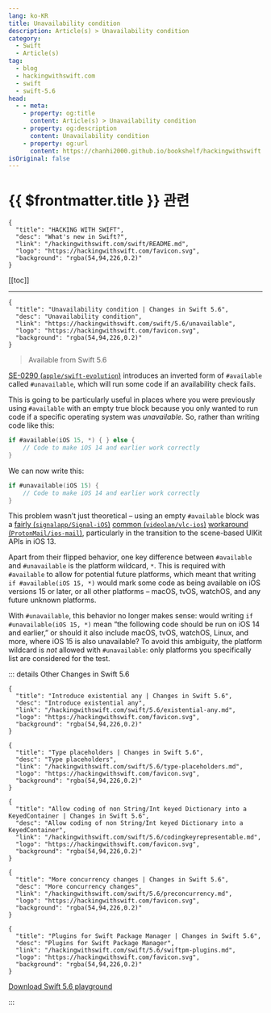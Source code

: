 ```yaml
---
lang: ko-KR
title: Unavailability condition
description: Article(s) > Unavailability condition
category:
  - Swift
  - Article(s)
tag: 
  - blog
  - hackingwithswift.com
  - swift
  - swift-5.6
head:
  - - meta:
    - property: og:title
      content: Article(s) > Unavailability condition
    - property: og:description
      content: Unavailability condition
    - property: og:url
      content: https://chanhi2000.github.io/bookshelf/hackingwithswift.com/swift/5.6/unavailable.html
isOriginal: false
---
```


# {{ $frontmatter.title }} 관련

```component VPCard
{
  "title": "HACKING WITH SWIFT",
  "desc": "What's new in Swift?",
  "link": "/hackingwithswift.com/swift/README.md",
  "logo": "https://hackingwithswift.com/favicon.svg",
  "background": "rgba(54,94,226,0.2)"
}
```

[[toc]]

---

```component VPCard
{
  "title": "Unavailability condition | Changes in Swift 5.6",
  "desc": "Unavailability condition",
  "link": "https://hackingwithswift.com/swift/5.6/unavailable", 
  "logo": "https://hackingwithswift.com/favicon.svg",
  "background": "rgba(54,94,226,0.2)"
}
```

> Available from Swift 5.6

[SE-0290 (<FontIcon icon="iconfont icon-github"/>`apple/swift-evolution`)](https://github.com/apple/swift-evolution/blob/main/proposals/0290-negative-availability.md) introduces an inverted form of `#available` called `#unavailable`, which will run some code if an availability check fails.

This is going to be particularly useful in places where you were previously using `#available` with an empty true block because you only wanted to run code if a specific operating system was *unavailable*. So, rather than writing code like this:

```swift
if #available(iOS 15, *) { } else {
    // Code to make iOS 14 and earlier work correctly
}
```

We can now write this:

```swift
if #unavailable(iOS 15) {
    // Code to make iOS 14 and earlier work correctly
}
```

This problem wasn’t just theoretical – using an empty `#available` block was a [fairly (<FontIcon icon="iconfont icon-github"/>`signalapp/Signal-iOS`)](https://github.com/signalapp/Signal-iOS/blob/fb2e0d785081d4f4b2d2f568f1f2a4f8e94ee5a2/Signal/src/ViewControllers/ConversationView/ConversationViewLayout.swift#L890) [common (<FontIcon icon="iconfont icon-github"/>`videolan/vlc-ios`)](https://github.com/videolan/vlc-ios/blob/82e93d7b3e1ce607bacfa61bd4938f36a816be74/SharedSources/Store%20Integration/StoreViewController.swift#L48) [workaround (<FontIcon icon="iconfont icon-github"/>`ProtonMail/ios-mail`)](https://github.com/ProtonMail/ios-mail/blob/bad1e950430f3ae1d893dc8e4ad5f4833ecfbfe2/ProtonMail/ProtonMail/AppDelegate.swift#L226), particularly in the transition to the scene-based UIKit APIs in iOS 13.

Apart from their flipped behavior, one key difference between `#available` and `#unavailable` is the platform wildcard, `*`. This is required with `#available` to allow for potential future platforms, which meant that writing `if #available(iOS 15, *)` would mark some code as being available on iOS versions 15 or later, or all other platforms – macOS, tvOS, watchOS, and any future unknown platforms.

With `#unavailable`, this behavior no longer makes sense: would writing `if #unavailable(iOS 15, *)` mean “the following code should be run on iOS 14 and earlier,” or should it also include macOS, tvOS, watchOS, Linux, and more, where iOS 15 is also unavailable? To avoid this ambiguity, the platform wildcard is *not* allowed with `#unavailable`: only platforms you specifically list are considered for the test.

::: details Other Changes in Swift 5.6

```component VPCard
{
  "title": "Introduce existential any | Changes in Swift 5.6",
  "desc": "Introduce existential any",
  "link": "/hackingwithswift.com/swift/5.6/existential-any.md",
  "logo": "https://hackingwithswift.com/favicon.svg",
  "background": "rgba(54,94,226,0.2)"
}
```

```component VPCard
{
  "title": "Type placeholders | Changes in Swift 5.6",
  "desc": "Type placeholders",
  "link": "/hackingwithswift.com/swift/5.6/type-placeholders.md",
  "logo": "https://hackingwithswift.com/favicon.svg",
  "background": "rgba(54,94,226,0.2)"
}
```

```component VPCard
{
  "title": "Allow coding of non String/Int keyed Dictionary into a KeyedContainer | Changes in Swift 5.6",
  "desc": "Allow coding of non String/Int keyed Dictionary into a KeyedContainer",
  "link": "/hackingwithswift.com/swift/5.6/codingkeyrepresentable.md",
  "logo": "https://hackingwithswift.com/favicon.svg",
  "background": "rgba(54,94,226,0.2)"
}
```
<!-- 
```component VPCard
{
  "title": "Unavailability condition | Changes in Swift 5.6",
  "desc": "Unavailability condition",
  "link": "/hackingwithswift.com/swift/5.6/unavailable.md",
  "logo": "https://hackingwithswift.com/favicon.svg",
  "background": "rgba(54,94,226,0.2)"
}
```
-->
```component VPCard
{
  "title": "More concurrency changes | Changes in Swift 5.6",
  "desc": "More concurrency changes",
  "link": "/hackingwithswift.com/swift/5.6/preconcurrency.md",
  "logo": "https://hackingwithswift.com/favicon.svg",
  "background": "rgba(54,94,226,0.2)"
}
```

```component VPCard
{
  "title": "Plugins for Swift Package Manager | Changes in Swift 5.6",
  "desc": "Plugins for Swift Package Manager",
  "link": "/hackingwithswift.com/swift/5.6/swiftpm-plugins.md",
  "logo": "https://hackingwithswift.com/favicon.svg",
  "background": "rgba(54,94,226,0.2)"
}
```

[<FontIcon icon="fas fa-file-zipper"/>Download Swift 5.6 playground](https://hackingwithswift.com/files/playgrounds/swift/playground-5-5-to-5-6.playground.zip)

:::


